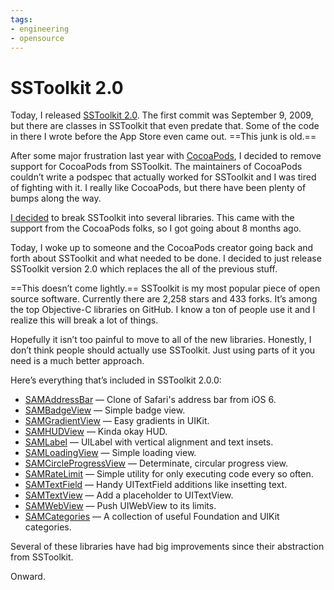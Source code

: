 ```yaml
---
tags:
- engineering
- opensource
---
```


# SSToolkit 2.0

Today, I released [SSToolkit 2.0](https://github.com/soffes/sstoolkit). The first commit was September 9, 2009, but there are classes in SSToolkit that even predate that. Some of the code in there I wrote before the App Store even came out. ==This junk is old.==

After some major frustration last year with [CocoaPods](http://cocoapods.org), I decided to remove support for CocoaPods from SSToolkit. The maintainers of CocoaPods couldn’t write a podspec that actually worked for SSToolkit and I was tired of fighting with it. I really like CocoaPods, but there have been plenty of bumps along the way.

[I decided](https://github.com/soffes/sstoolkit/issues/189) to break SSToolkit into several libraries. This came with the support from the CocoaPods folks, so I got going about 8 months ago.

Today, I woke up to someone and the CocoaPods creator going back and forth about SSToolkit and what needed to be done. I decided to just release SSToolkit version 2.0 which replaces the all of the previous stuff.

==This doesn’t come lightly.== SSToolkit is my most popular piece of open source software. Currently there are 2,258 stars and 433 forks. It’s among the top Objective-C libraries on GitHub. I know a ton of people use it and I realize this will break a lot of things.

Hopefully it isn’t too painful to move to all of the new libraries. Honestly, I don’t think people should actually use SSToolkit. Just using parts of it you need is a much better approach.

Here’s everything that’s included in SSToolkit 2.0.0:

* [SAMAddressBar](https://github.com/soffes/SAMAddressBar) — Clone of Safari's address bar from iOS 6.
* [SAMBadgeView](https://github.com/soffes/SAMBadgeView) — Simple badge view.
* [SAMGradientView](https://github.com/soffes/SAMGradientView) — Easy gradients in UIKit.
* [SAMHUDView](https://github.com/soffes/SAMHUDView) — Kinda okay HUD.
* [SAMLabel](https://github.com/soffes/SAMLabel) — UILabel with vertical alignment and text insets.
* [SAMLoadingView](https://github.com/soffes/SAMLoadingView) — Simple loading view.
* [SAMCircleProgressView](https://github.com/soffes/SAMCircleProgressView) — Determinate, circular progress view.
* [SAMRateLimit](https://github.com/soffes/SAMRateLimit) — Simple utility for only executing code every so often.
* [SAMTextField](https://github.com/soffes/SAMTextField) — Handy UITextField additions like insetting text.
* [SAMTextView](https://github.com/soffes/SAMTextView) — Add a placeholder to UITextView.
* [SAMWebView](https://github.com/soffes/SAMWebView) — Push UIWebView to its limits.
* [SAMCategories](https://github.com/soffes/SAMCategories) — A collection of useful Foundation and UIKit categories.

Several of these libraries have had big improvements since their abstraction from SSToolkit.

Onward.
